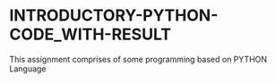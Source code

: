 # INTRODUCTORY-PYTHON-CODE_WITH-RESULT
This assignment comprises of some programming based on PYTHON Language
